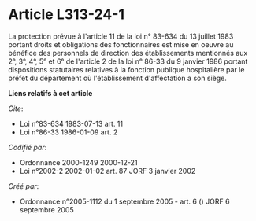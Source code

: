 # Article L313-24-1

La protection prévue à l'article 11 de la loi n° 83-634 du 13 juillet 1983 portant droits et obligations des fonctionnaires
est mise en oeuvre au bénéfice des personnels de direction des établissements mentionnés aux 2°, 3°, 4°, 5° et 6° de
l'article 2 de la loi n° 86-33 du 9 janvier 1986 portant dispositions statutaires relatives à la fonction publique
hospitalière par le préfet du département où l'établissement d'affectation a son siège.

**Liens relatifs à cet article**

_Cite_:

  - Loi n°83-634 1983-07-13 art. 11
  - Loi n°86-33 1986-01-09 art. 2

_Codifié par_:

  - Ordonnance 2000-1249 2000-12-21
  - Loi n°2002-2 2002-01-02 art. 87 JORF 3 janvier 2002

_Créé par_:

  - Ordonnance n°2005-1112 du 1 septembre 2005 - art. 6 () JORF 6 septembre 2005
